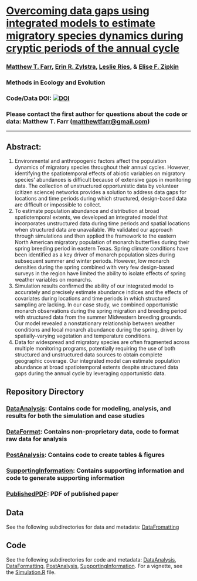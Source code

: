 # [Overcoming data gaps using integrated models to estimate migratory species dynamics during cryptic periods of the annual cycle](https://besjournals.onlinelibrary.wiley.com/doi/full/10.1111/2041-210X.14282)

### [Matthew T. Farr](https://farrmt.github.io/), [Erin R. Zylstra](https://erinzylstra.weebly.com/), [Leslie Ries](https://www.butterflyinformatics.org/), & [Elise F. Zipkin](https://zipkinlab.org/)

### Methods in Ecology and Evolution

### Code/Data DOI: [![DOI](https://zenodo.org/badge/DOI/10.5281/zenodo.8433370.svg)](https://doi.org/10.5281/zenodo.8433370)

### Please contact the first author for questions about the code or data: Matthew T. Farr (matthewtfarr@gmail.com)
__________________________________________________________________________________________________________________________________________

## Abstract:  
1. Environmental and anthropogenic factors affect the population dynamics of migratory species throughout their annual cycles. However, identifying the spatiotemporal effects of abiotic variables on migratory species’ abundances is difficult because of extensive gaps in monitoring data. The collection of unstructured opportunistic data by volunteer (citizen science) networks provides a solution to address data gaps for locations and time periods during which structured, design-based data are difficult or impossible to collect.  
2. To estimate population abundance and distribution at broad spatiotemporal extents, we developed an integrated model that incorporates unstructured data during time periods and spatial locations when structured data are unavailable. We validated our approach through simulations and then applied the framework to the eastern North American migratory population of monarch butterflies during their spring breeding period in eastern Texas. Spring climate conditions have been identified as a key driver of monarch population sizes during subsequent summer and winter periods. However, low monarch densities during the spring combined with very few design-based surveys in the region have limited the ability to isolate effects of spring weather variables on monarchs.
3. Simulation results confirmed the ability of our integrated model to accurately and precisely estimate abundance indices and the effects of covariates during locations and time periods in which structured sampling are lacking. In our case study, we combined opportunistic monarch observations during the spring migration and breeding period with structured data from the summer Midwestern breeding grounds. Our model revealed a nonstationary relationship between weather conditions and local monarch abundance during the spring, driven by spatially-varying vegetation and temperature conditions.
4. Data for widespread and migratory species are often fragmented across multiple monitoring programs, potentially requiring the use of both structured and unstructured data sources to obtain complete geographic coverage. Our integrated model can estimate population abundance at broad spatiotemporal extents despite structured data gaps during the annual cycle by leveraging opportunistic data.

## Repository Directory

### [DataAnalysis](./DataAnalysis): Contains code for modeling, analysis, and results for both the simulation and case studies
### [DataFormat](./DataFormat): Contains non-proprietary data, code to format raw data for analysis
### [PostAnalysis](./PostAnalysis): Contains code to create tables & figures
### [SupportingInformation](./SupportingInformation): Contains supporting information and code to generate supporting information
### [PublishedPDF](Farr_et_al-2024-MEE.pdf): PDF of published paper

## Data
See the following subdirectories for data and metadata: [DataFromatting](./DataFormatting)  

## Code
See the following subdirectories for code and metadata: [DataAnalysis](./DataAnalysis), [DataFormatting](./DataFormatting), [PostAnalysis](./PostAnalysis), [SupportingInformation](./SupportingInformation). For a vignette, see the [Simulation.R](./DataAnalysis/Simulation.R) file.
